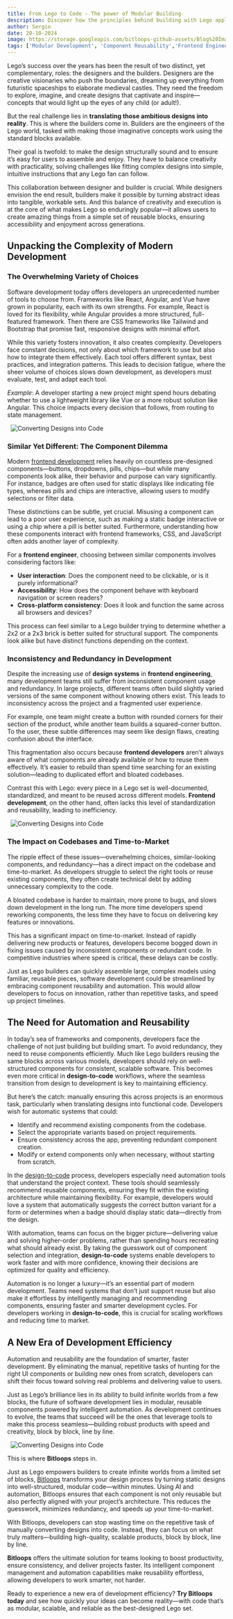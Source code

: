 ```yaml
---
title: From Lego to Code - The power of Modular Building
description: Discover how the principles behind building with Lego apply to modern software development. Learn how modular components, automation, and tools like Bitloops can help developers build faster, smarter, and more efficiently—block by block.
author: Sergio
date: 20-10-2024
image: https://storage.googleapis.com/bitloops-github-assets/Blog%20Images/from_lego_to_code/from_lego_to_code.jpg
tags: ['Modular Development', 'Component Reusability','Frontend Engineering','Automation in Coding', 'Design-to-Code', 'UI Components']
---
```


Lego’s success over the years has been the result of two distinct, yet complementary, roles: the designers and the builders. Designers are the creative visionaries who push the boundaries, dreaming up everything from futuristic spaceships to elaborate medieval castles. They need the freedom to explore, imagine, and create designs that captivate and inspire—concepts that would light up the eyes of any child (or adult!).

But the real challenge lies in **translating those ambitious designs into reality**. This is where the builders come in. Builders are the engineers of the Lego world, tasked with making those imaginative concepts work using the standard blocks available. 

Their goal is twofold: to make the design structurally sound and to ensure it’s easy for users to assemble and enjoy. They have to balance creativity with practicality, solving challenges like fitting complex designs into simple, intuitive instructions that any Lego fan can follow.

This collaboration between designer and builder is crucial. While designers envision the end result, builders make it possible by turning abstract ideas into tangible, workable sets. And this balance of creativity and execution is at the core of what makes Lego so enduringly popular—it allows users to create amazing things from a simple set of reusable blocks, ensuring accessibility and enjoyment across generations.

## Unpacking the Complexity of Modern Development

### The Overwhelming Variety of Choices

Software development today offers developers an unprecedented number of tools to choose from. Frameworks like React, Angular, and Vue have grown in popularity, each with its own strengths. For example, React is loved for its flexibility, while Angular provides a more structured, full-featured framework. Then there are CSS frameworks like Tailwind and Bootstrap that promise fast, responsive designs with minimal effort.

While this variety fosters innovation, it also creates complexity. Developers face constant decisions, not only about which framework to use but also how to integrate them effectively. Each tool offers different syntax, best practices, and integration patterns. This leads to decision fatigue, where the sheer volume of choices slows down development, as developers must evaluate, test, and adapt each tool.

*Example*: A developer starting a new project might spend hours debating whether to use a lightweight library like Vue or a more robust solution like Angular. This choice impacts every decision that follows, from routing to state management.

&nbsp;
![Converting Designs into Code](https://storage.googleapis.com/bitloops-github-assets/Blog%20Images/from_lego_to_code/redundancy_and_inconsistency_in_frontend_development.jpg) 
&nbsp;

### Similar Yet Different: The Component Dilemma

Modern [frontend development](https://bitloops.com/frontend-development-automation) relies heavily on countless pre-designed components—buttons, dropdowns, pills, chips—but while many components look alike, their behavior and purpose can vary significantly. For instance, badges are often used for static displays like indicating file types, whereas pills and chips are interactive, allowing users to modify selections or filter data.

These distinctions can be subtle, yet crucial. Misusing a component can lead to a poor user experience, such as making a static badge interactive or using a chip where a pill is better suited. Furthermore, understanding how these components interact with frontend frameworks, CSS, and JavaScript often adds another layer of complexity.

For a **frontend engineer**, choosing between similar components involves considering factors like:

- **User interaction**: Does the component need to be clickable, or is it purely informational?
- **Accessibility**: How does the component behave with keyboard navigation or screen readers?
- **Cross-platform consistency**: Does it look and function the same across all browsers and devices?

This process can feel similar to a Lego builder trying to determine whether a 2x2 or a 2x3 brick is better suited for structural support. The components look alike but have distinct functions depending on the context.

### Inconsistency and Redundancy in Development

Despite the increasing use of **design systems** in **frontend engineering**, many development teams still suffer from inconsistent component usage and redundancy. In large projects, different teams often build slightly varied versions of the same component without knowing others exist. This leads to inconsistency across the project and a fragmented user experience.

For example, one team might create a button with rounded corners for their section of the product, while another team builds a squared-corner button. To the user, these subtle differences may seem like design flaws, creating confusion about the interface.

This fragmentation also occurs because **frontend developers** aren’t always aware of what components are already available or how to reuse them effectively. It’s easier to rebuild than spend time searching for an existing solution—leading to duplicated effort and bloated codebases.

Contrast this with Lego: every piece in a Lego set is well-documented, standardized, and meant to be reused across different models. **Frontend development**, on the other hand, often lacks this level of standardization and reusability, leading to inefficiency.


&nbsp;
![Converting Designs into Code](https://storage.googleapis.com/bitloops-github-assets/Blog%20Images/from_lego_to_code/redundant_components.jpg) 
&nbsp;


### The Impact on Codebases and Time-to-Market

The ripple effect of these issues—overwhelming choices, similar-looking components, and redundancy—has a direct impact on the codebase and time-to-market. As developers struggle to select the right tools or reuse existing components, they often create technical debt by adding unnecessary complexity to the code.

A bloated codebase is harder to maintain, more prone to bugs, and slows down development in the long run. The more time developers spend reworking components, the less time they have to focus on delivering key features or innovations.

This has a significant impact on time-to-market. Instead of rapidly delivering new products or features, developers become bogged down in fixing issues caused by inconsistent components or redundant code. In competitive industries where speed is critical, these delays can be costly.

Just as Lego builders can quickly assemble large, complex models using familiar, reusable pieces, software development could be streamlined by embracing component reusability and automation. This would allow developers to focus on innovation, rather than repetitive tasks, and speed up project timelines.

## The Need for Automation and Reusability

In today’s sea of frameworks and components, developers face the challenge of not just building but building smart. To avoid redundancy, they need to reuse components efficiently. Much like Lego builders reusing the same blocks across various models, developers should rely on well-structured components for consistent, scalable software. This becomes even more critical in **design-to-code** workflows, where the seamless transition from design to development is key to maintaining efficiency.

But here’s the catch: manually ensuring this across projects is an enormous task, particularly when translating designs into functional code. Developers wish for automatic systems that could:

- Identify and recommend existing components from the codebase.
- Select the appropriate variants based on project requirements.
- Ensure consistency across the app, preventing redundant component creation.
- Modify or extend components only when necessary, without starting from scratch.

In the [design-to-code](https://bitloops.com/design-to-code) process, developers especially need automation tools that understand the project context. These tools should seamlessly recommend reusable components, ensuring they fit within the existing architecture while maintaining flexibility. For example, developers would love a system that automatically suggests the correct button variant for a form or determines when a badge should display static data—directly from the design.

With automation, teams can focus on the bigger picture—delivering value and solving higher-order problems, rather than spending hours recreating what should already exist. By taking the guesswork out of component selection and integration, **design-to-code** systems enable developers to work faster and with more confidence, knowing their decisions are optimized for quality and efficiency.

Automation is no longer a luxury—it’s an essential part of modern development. Teams need systems that don’t just support reuse but also make it effortless by intelligently managing and recommending components, ensuring faster and smarter development cycles. For developers working in **design-to-code**, this is crucial for scaling workflows and reducing time to market.

## A New Era of Development Efficiency

Automation and reusability are the foundation of smarter, faster development. By eliminating the manual, repetitive tasks of hunting for the right UI components or building new ones from scratch, developers can shift their focus toward solving real problems and delivering value to users.

Just as Lego’s brilliance lies in its ability to build infinite worlds from a few blocks, the future of software development lies in modular, reusable components powered by intelligent automation. As development continues to evolve, the teams that succeed will be the ones that leverage tools to make this process seamless—building robust products with speed and creativity, block by block, line by line.

&nbsp;
![Converting Designs into Code](https://storage.googleapis.com/bitloops-github-assets/Blog%20Images/from_lego_to_code/develop_software_like_you_build_lego.jpg) 
&nbsp;

This is where **Bitloops** steps in.

Just as Lego empowers builders to create infinite worlds from a limited set of blocks, [Bitloops](https://bitloops.com) transforms your design process by turning static designs into well-structured, modular code—within minutes. Using AI and automation, Bitloops ensures that each component is not only reusable but also perfectly aligned with your project’s architecture. This reduces the guesswork, minimizes redundancy, and speeds up your time-to-market.

With Bitloops, developers can stop wasting time on the repetitive task of manually converting designs into code. Instead, they can focus on what truly matters—building high-quality, scalable products, block by block, line by line.

**Bitloops** offers the ultimate solution for teams looking to boost productivity, ensure consistency, and deliver projects faster. Its intelligent component management and automation capabilities make reusability effortless, allowing developers to work smarter, not harder.

Ready to experience a new era of development efficiency? **Try Bitloops today** and see how quickly your ideas can become reality—with code that’s as modular, scalable, and reliable as the best-designed Lego set.
